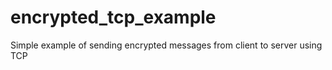 # encrypted_tcp_example
Simple example of sending encrypted messages from client to server using TCP
